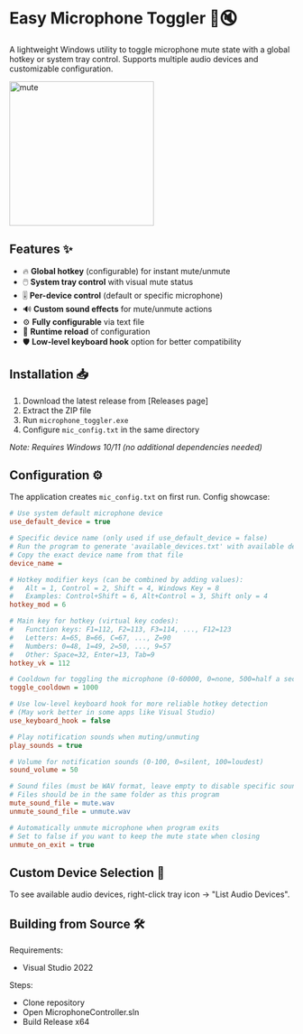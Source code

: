 # Easy Microphone Toggler 🎤🔇

A lightweight Windows utility to toggle microphone mute state with a global hotkey or system tray control. Supports multiple audio devices and customizable configuration.

<img width="256" height="256" alt="mute" src="https://github.com/user-attachments/assets/0d080615-93ad-4f32-b0f2-ecb29d62e720" />

## Features ✨

- 🔥 **Global hotkey** (configurable) for instant mute/unmute
- 🖱️ **System tray control** with visual mute status
- 🎚️ **Per-device control** (default or specific microphone)
- 🔊 **Custom sound effects** for mute/unmute actions
- ⚙️ **Fully configurable** via text file
- 🔄 **Runtime reload** of configuration
- 🛡️ **Low-level keyboard hook** option for better compatibility

## Installation 📥

1. Download the latest release from [Releases page]
2. Extract the ZIP file
3. Run `microphone_toggler.exe`
4. Configure `mic_config.txt` in the same directory
   
*Note: Requires Windows 10/11 (no additional dependencies needed)*

## Configuration ⚙️

The application creates `mic_config.txt` on first run. Config showcase:

```ini
# Use system default microphone device
use_default_device = true

# Specific device name (only used if use_default_device = false)
# Run the program to generate 'available_devices.txt' with available devices
# Copy the exact device name from that file
device_name = 

# Hotkey modifier keys (can be combined by adding values):
#   Alt = 1, Control = 2, Shift = 4, Windows Key = 8
#   Examples: Control+Shift = 6, Alt+Control = 3, Shift only = 4
hotkey_mod = 6

# Main key for hotkey (virtual key codes):
#   Function keys: F1=112, F2=113, F3=114, ..., F12=123
#   Letters: A=65, B=66, C=67, ..., Z=90
#   Numbers: 0=48, 1=49, 2=50, ..., 9=57
#   Other: Space=32, Enter=13, Tab=9
hotkey_vk = 112

# Cooldown for toggling the microphone (0-60000, 0=none, 500=half a second, 1000=second)
toggle_cooldown = 1000

# Use low-level keyboard hook for more reliable hotkey detection
# (May work better in some apps like Visual Studio)
use_keyboard_hook = false

# Play notification sounds when muting/unmuting
play_sounds = true

# Volume for notification sounds (0-100, 0=silent, 100=loudest)
sound_volume = 50

# Sound files (must be WAV format, leave empty to disable specific sounds)
# Files should be in the same folder as this program
mute_sound_file = mute.wav
unmute_sound_file = unmute.wav

# Automatically unmute microphone when program exits
# Set to false if you want to keep the mute state when closing
unmute_on_exit = true
```

## Custom Device Selection 🎤
To see available audio devices, right-click tray icon → "List Audio Devices".

## Building from Source 🛠️
Requirements:
- Visual Studio 2022

Steps:
- Clone repository
- Open MicrophoneController.sln
- Build Release x64
